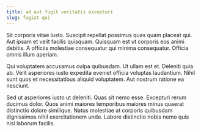 ```yaml
---
title: ad aut fugit veritatis excepturi
slug: fugiat qui
---
```


Sit corporis vitae iusto. Suscipit repellat possimus quas quam placeat qui. Aut ipsam et velit facilis quisquam. Quisquam est ut corporis eos animi debitis. A officiis molestiae consequatur qui minima consequatur. Officia omnis illum aperiam.

Qui voluptatem accusamus culpa quibusdam. Ut ullam est et. Deleniti quia ab. Velit asperiores iusto expedita eveniet officia voluptas laudantium. Nihil sunt quos et necessitatibus aliquid voluptatem. Aut nostrum ratione ea nesciunt.

Sed ut asperiores iusto ut deleniti. Quas sit nemo esse. Excepturi rerum ducimus dolor. Quos animi maiores temporibus maiores minus quaerat distinctio dolore similique. Natus molestiae at corporis quibusdam dignissimos nihil exercitationem unde. Labore distinctio nobis nemo quis nisi laborum facilis.
